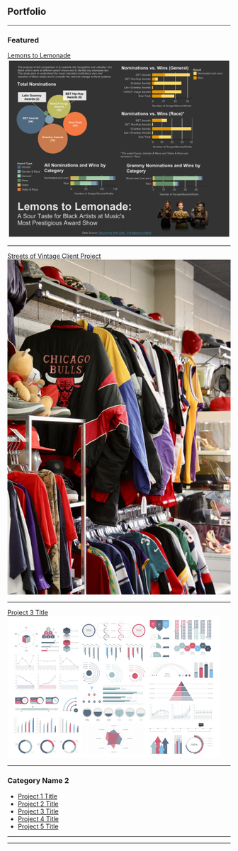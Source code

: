 ## Portfolio

---

### Featured 

[Lemons to Lemonade](/sample_page)
<img src="images/Beyonce Dashboard 3.png?raw=true"/>

---
[Streets of Vintage Client Project](/pdf/sample_presentation.pdf)
<img src="images/FRmZ-v5UUAALKsN.png?raw=true"/>

---
[Project 3 Title](http://example.com/)
<img src="images/dummy_thumbnail.jpg?raw=true"/>

---

### Category Name 2

- [Project 1 Title](http://example.com/)
- [Project 2 Title](http://example.com/)
- [Project 3 Title](http://example.com/)
- [Project 4 Title](http://example.com/)
- [Project 5 Title](http://example.com/)

---




---
